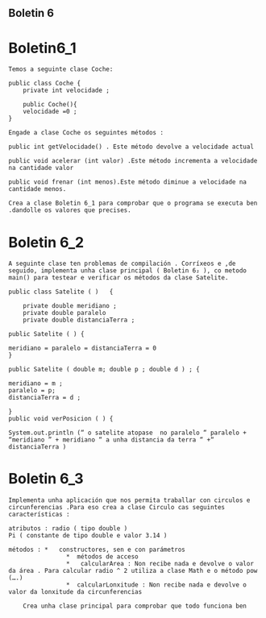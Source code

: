 ## Boletin 6

# Boletin6_1
    Temos a seguinte clase Coche:

    public class Coche {
        private int velocidade ;

        public Coche(){
        velocidade =0 ;
    }

    Engade a clase Coche os seguintes métodos :

    public int getVelocidade() . Este método devolve a velocidade actual

    public void acelerar (int valor) .Este método incrementa a velocidade na cantidade valor

    public void frenar (int menos).Este método diminue a velocidade na cantidade menos.

    Crea a clase Boletin 6_1 para comprobar que o programa se executa ben .dandolle os valores que precises.

# Boletin 6_2

    A seguinte clase ten problemas de compilación . Corríxeos e ,de seguido, implementa unha clase principal ( Boletin 6₂ ), co metodo main() para testear e verificar os métodos da clase Satelite.

    public class Satelite ( )   {

        private double meridiano ;
        private double paralelo
        private double distanciaTerra ;

    public Satelite ( ) {

    meridiano = paralelo = distanciaTerra = 0
    }

    public Satelite ( double m; double p ; double d ) ; {

    meridiano = m ;
    paralelo = p;
    distanciaTerra = d ;

    }
    public void verPosicion ( ) {

    System.out.println (“ o satelite atopase  no paralelo “ paralelo + “meridiano ” + meridiano “ a unha distancia da terra “ +“ distanciaTerra )


# Boletin 6_3

    Implementa unha aplicación que nos permita traballar con circulos e circunferencias .Para eso crea a clase Circulo cas seguintes características :

    atributos : radio ( tipo double )
    Pi ( constante de tipo double e valor 3.14 )

    métodos : *   constructores, sen e con parámetros
                    *  métodos de acceso
                    *   calcularArea : Non recibe nada e devolve o valor da área . Para calcular radio ^ 2 utiliza a clase Math e o método pow (….)
                    *  calcularLonxitude : Non recibe nada e devolve o valor da lonxitude da circunferencias

        Crea unha clase principal para comprobar que todo funciona ben
